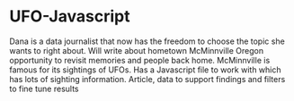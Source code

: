 # UFO-Javascript

Dana is a data journalist that now has the freedom to choose the topic she wants to right about. Will write about hometown McMinnville Oregon opportunity to revisit memories and people back home. McMinnville is famous for its sightings of UFOs. Has a Javascript file to work with which has lots of sighting information. Article, data to support findings and filters to fine tune results
